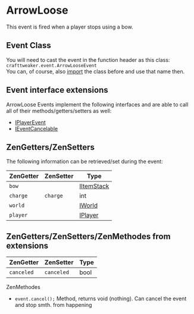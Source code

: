 # ArrowLoose

This event is fired when a player stops using a bow.
## Event Class
You will need to cast the event in the function header as this class:  
`crafttweaker.event.ArrowLooseEvent`  
You can, of course, also [import](/AdvancedFunctions/Import/) the class before and use that name then.

## Event interface extensions
ArrowLoose Events implement the following interfaces and are able to call all of their methods/getters/setters as well:

- [IPlayerEvent](/Vanilla/Events/Events/IPlayerEvent/)
- [IEventCancelable](/Vanilla/Events/Events/IEventCancelable/)


## ZenGetters/ZenSetters
The following information can be retrieved/set during the event:

| ZenGetter       | ZenSetter       | Type                                              |
|-----------------|-----------------|---------------------------------------------------|
| `bow`           |                 | [IItemStack](/Vanilla/Items/IItemStack/)          |
| `charge`        | `charge`        | int                                               |
| `world`         |                 | [IWorld](/Vanilla/World/IWorld)                   |
| `player`        |                 | [IPlayer](/Vanilla/Players/IPlayer/)              |


## ZenGetters/ZenSetters/ZenMethodes from extensions

| ZenGetter       | ZenSetter       | Type                                              |
|-----------------|-----------------|---------------------------------------------------|
| `canceled`      | `canceled`      | bool                                              |

ZenMethodes
- `event.cancel();` Method, returns void (nothing). Can cancel the event and stop smth. from happening

